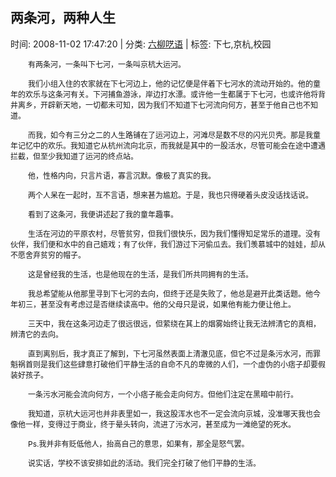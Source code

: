 
<h2>两条河，两种人生</h2>

<span class="time SG_txtc">时间: 2008-11-02 17:47:20 | 分类: [六柳呓语](./BlogClass_六柳呓语.md) | 标签: 下七,京杭,校园</span>
<!--
<table>
    <tbody>
        <tr>
            <td>时间: 2008-11-02 17:47:20</td>
            <td>分类: [六柳呓语](./BlogClass_六柳呓语.md) </td>
            <td> 标签: 下七,京杭,校园 </td>
        </tr>
    </tbody>
</table>
-->
<div class="articalContent" id="sina_keyword_ad_area2">
<p style="TEXT-INDENT: 2em"><font style="FONT-SIZE: 12px">有两条河，一条叫下七河，一条叫京杭大运河。</font></p>
<p style="TEXT-INDENT: 2em"><font style="FONT-SIZE: 12px">我们小组入住的农家就在下七河边上，他的记忆便是伴着下七河水的流动开始的。他的童年的欢乐与这条河有关。下河捕鱼游泳，岸边打水漂。或许他一生都属于下七河，也或许他将背井离乡，开辟新天地，一切都未可知，因为我们不知道下七河流向何方，甚至于他自己也不知道。</font></p>
<p style="TEXT-INDENT: 2em"><font style="FONT-SIZE: 12px">而我，如今有三分之二的人生路铺在了运河边上，河滩尽是数不尽的闪光贝壳。那是我童年记忆中的欢乐。我知道它从杭州流向北京，而我就是其中的一股活水，尽管可能会在途中遭遇拦截，但至少我知道了运河的终点站。</font></p>
<p style="TEXT-INDENT: 2em"><font style="FONT-SIZE: 12px">他，性格内向，只言片语，寡言沉默。像极了真实的我。</font></p>
<p style="TEXT-INDENT: 2em"><font style="FONT-SIZE: 12px">两个人呆在一起时，互不言语，想来甚为尴尬。于是，我也只得硬着头皮没话找话说。</font></p>
<p style="TEXT-INDENT: 2em"><font style="FONT-SIZE: 12px">看到了这条河，我便讲述起了我的童年趣事。</font></p>
<p style="TEXT-INDENT: 2em"><font style="FONT-SIZE: 12px">生活在河边的平原农村，尽管贫穷，但我们很快乐，因为我们懂得知足常乐的道理。没有伙伴，我们便和水中的自己嬉戏；有了伙伴，我们游过下河偷瓜去。我们羡慕城中的娃娃，却从不愿舍弃贫穷的帽子。</font></p>
<p style="TEXT-INDENT: 2em"><font style="FONT-SIZE: 12px">这是曾经我的生活，也是他现在的生活，是我们所共同拥有的生活。</font></p>
<p style="TEXT-INDENT: 2em"><font style="FONT-SIZE: 12px">我总希望能从他那里寻到下七河的去向，但终于还是失败了，他总是避开此类话题。他今年初三，甚至没有考虑过是否继续读高中。他的父母只是说，如果他有能力便让他上。</font></p>
<p style="TEXT-INDENT: 2em"><font style="FONT-SIZE: 12px">三天中，我在这条河边走了很远很远，但萦绕在其上的烟雾始终让我无法辨清它的真相，辨清它的去向。</font></p>
<p style="TEXT-INDENT: 2em"><font style="FONT-SIZE: 12px">直到离别后，我才真正了解到，下七河虽然表面上清澈见底，但它不过是条污水河，而罪魁祸首则是我们这些肆意打破他们平静生活的自命不凡的卑微的人们，一个虚伪的小痞子却要假装好孩子。</font></p>
<p style="TEXT-INDENT: 2em"><font style="FONT-SIZE: 12px">一条污水河能会流向何方，一个小痞子能会走向何方。但他们注定在黑暗中前行。</font></p>
<p style="TEXT-INDENT: 2em"><font style="FONT-SIZE: 12px">我知道，京杭大运河也并非表里如一，我这股浑水也不一定会流向京城，没准哪天我也会像他一样，变得过于商业，终于晕头转向，流进了污水河，甚至成为一滩绝望的死水。</font></p>
<p style="TEXT-INDENT: 2em"><font style="FONT-SIZE: 12px">Ps.我并非有贬低他人，抬高自己的意思，如果有，那全是怒气罢。</font></p>
<p style="TEXT-INDENT: 2em"><font style="FONT-SIZE: 12px">说实话，学校不该安排如此的活动。我们完全打破了他们平静的生活。</font></p>
</div>

